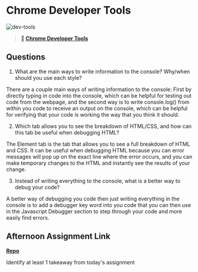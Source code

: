 # Chrome Developer Tools

![dev-tools](https://bcw.blob.core.windows.net/public/img/lesson-images/4571780153354770)

> **📖 [Chrome Developer Tools](https://codeworksacademy.com/fs-student-guide/resources/wk2/03-Chrome-Dev-Tools)**

## Questions

1. What are the main ways to write information to the console? Why/when should you use each style?

There are a couple main ways of writing information to the console: First by directly typing in code into the console, which can be helpful for testing out code from the webpage, and the second way is to write console.log() from within you code to receive an output on the console, which can be helpful for verifying that your code is working the way that you think it should. 

2. Which tab allows you to see the breakdown of HTML/CSS, and how can this tab be useful when debugging HTML?

The Element tab is the tab that allows you to see a full breakdown of HTML and CSS. It can be useful when debugging HTML because you can error messages will pop up on the exact line where the error occurs, and you can make temporary changes to the HTML and instantly see the results of your change.  

3. Instead of writing everything to the console, what is a better way to debug your code?

A better way of debugging you code then just writing everything in the console is to add a debugger key word into you code that you can then use in the Javascript Debugger section to step through your code and more easily find errors. 

## Afternoon Assignment Link

**[Repo](https://github.com/PeytonCurr/ice_cream.git)**

Identify at least 1 takeaway from today's assignment

